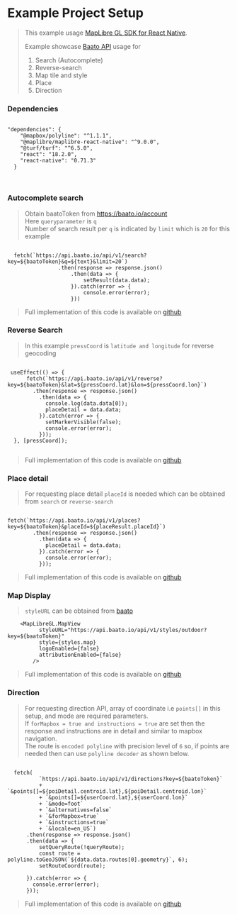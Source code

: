 # Example Project Setup
> This example usage [MapLibre GL SDK for React Native](https://github.com/maplibre/maplibre-react-native).
> 
> Example showcase [Baato API](https://baato.io) usage for 
> 1. Search (Autocomplete)
> 2. Reverse-search
> 3. Map tile and style
> 4. Place
> 5. Direction


### Dependencies
<pre>
<code class="language-js">
"dependencies": {
    "@mapbox/polyline": "^1.1.1",
    "@maplibre/maplibre-react-native": "^9.0.0",
    "@turf/turf": "^6.5.0",
    "react": "18.2.0",
    "react-native": "0.71.3"
  }
  </code>
  </pre>


### Autocomplete search
> Obtain baatoToken from https://baato.io/account <br/>
> Here ```queryparameter``` is ```q``` <br/>
> Number of search result per ```q``` is indicated by ```limit``` which is ```20``` for this example <br/>

<pre><code class="language-js">
  fetch(`https://api.baato.io/api/v1/search?key=${baatoToken}&q=${text}&limit=20`)
                .then(response => response.json()
                    .then(data => {
                        setResult(data.data);
                    }).catch(error => {
                        console.error(error);
                    }))
</code></pre>
> Full implementation of this code is available on [github](https://github.com/baato/Baato_in_React_Native/blob/master/SearchBar.js)

### Reverse Search
>In this example ```pressCoord``` is ```latitude and longitude``` for reverse geocoding
<pre><code class="language-js">
 useEffect(() => {
      fetch(`https://api.baato.io/api/v1/reverse?key=${baatoToken}&lat=${pressCoord.lat}&lon=${pressCoord.lon}`)
        .then(response => response.json()
          .then(data => {
            console.log(data.data[0]);
            placeDetail = data.data;
          }).catch(error => {
            setMarkerVisible(false);
            console.error(error);
          }));
  }, [pressCoord]);
  </code></pre>
> Full implementation of this code is available on [github](https://github.com/baato/Baato_in_React_Native/blob/master/App.tsx)


### Place detail
> For requesting place detail ```placeId``` is needed which can be obtained from ```search``` or ```reverse-search```
<pre><code class="language-js">
fetch(`https://api.baato.io/api/v1/places?key=${baatoToken}&placeId=${placeResult.placeId}`)
        .then(response => response.json()
          .then(data => {
            placeDetail = data.data;
          }).catch(error => {
            console.error(error);
          }));
</code></pre>
> Full implementation of this code is available on [github](https://github.com/baato/Baato_in_React_Native/blob/master/App.tsx)


### Map Display
> ```styleURL``` can be obtained from [baato](https://baato.io/account/styles)
```
    <MapLibreGL.MapView
          styleURL="https://api.baato.io/api/v1/styles/outdoor?key=${baatoToken}"
          style={styles.map}
          logoEnabled={false}
          attributionEnabled={false}
        />
```

> Full implementation of this code is available on [github](https://github.com/baato/Baato_in_React_Native/blob/master/App.tsx)


 ### Direction
 > For requesting direction API, array of coordinate i.e ```points[]``` in this setup, and mode are required parameters.<br/>
 > If ```forMapbox = true and instructions = true``` are set then the response and instructions are in detail and similar to mapbox navigation.<br/>
 > The route is ```encoded polyline``` with precision level of ```6``` so, if points are needed then can use ```polyline decoder``` as shown below.<br/>
<pre><code class="language-js">
  fetch(
          `https://api.baato.io/api/v1/directions?key=${baatoToken}`
          + `&points[]=${poiDetail.centroid.lat},${poiDetail.centroid.lon}`
          + `&points[]=${userCoord.lat},${userCoord.lon}`
          + `&mode=foot`
          + `&alternatives=false`
          + `&forMapbox=true`
          + `&instructions=true`
          + `&locale=en_US`)
      .then(response => response.json()
      .then(data => {
          setQueryRoute(!queryRoute);
          const route = polyline.toGeoJSON(`${data.data.routes[0].geometry}`, 6);
          setRouteCoord(route);
        
      }).catch(error => {
        console.error(error);
      }));
</code></pre>
> Full implementation of this code is available on [github](https://github.com/baato/Baato_in_React_Native/blob/master/App.tsx)
